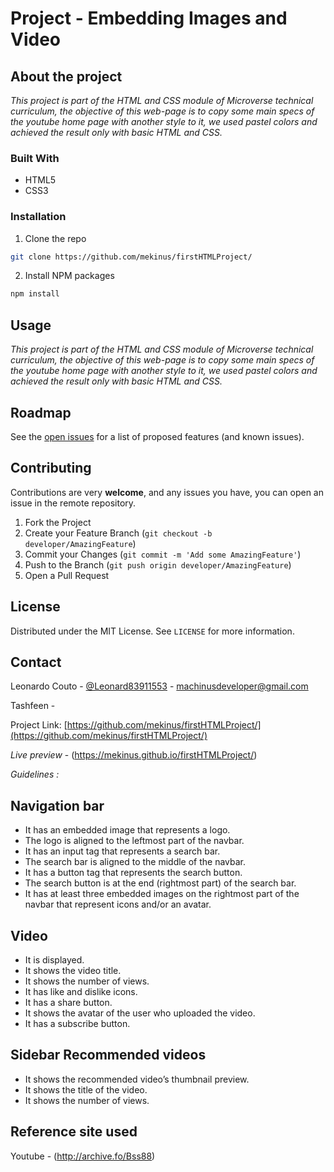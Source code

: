 # Project - Embedding Images and Video

## About the project

*This project is part of the HTML and CSS module of Microverse technical curriculum, the objective of this web-page is to
copy some main specs of the youtube home page with another style to it, we used pastel colors and achieved the result only with basic
HTML and CSS.*

### Built With
* HTML5
* CSS3

### Installation
 
1. Clone the repo
```sh
git clone https://github.com/mekinus/firstHTMLProject/
```
2. Install NPM packages
```sh
npm install
```

<!-- USAGE EXAMPLES -->
## Usage

*This project is part of the HTML and CSS module of Microverse technical curriculum, the objective of this web-page is to
copy some main specs of the youtube home page with another style to it, we used pastel colors and achieved the result only with basic
HTML and CSS.*

<!-- ROADMAP -->
## Roadmap

See the [open issues](https://github.com/mekinus/firstHTMLProject/issues) for a list of proposed features (and known issues).

<!-- CONTRIBUTING -->
## Contributing

Contributions are very **welcome**, and any issues you have, you can open an issue in the remote repository.

1. Fork the Project
2. Create your Feature Branch (`git checkout -b developer/AmazingFeature`)
3. Commit your Changes (`git commit -m 'Add some AmazingFeature'`)
4. Push to the Branch (`git push origin developer/AmazingFeature`)
5. Open a Pull Request

<!-- LICENSE -->
## License

Distributed under the MIT License. See `LICENSE` for more information.

<!-- CONTACT -->
## Contact

Leonardo Couto - [@Leonard83911553](https://twitter.com/Leonardo83911553) - machinusdeveloper@gmail.com

Tashfeen - 

Project Link: [https://github.com/mekinus/firstHTMLProject/](https://github.com/mekinus/firstHTMLProject/)

*Live preview* - (https://mekinus.github.io/firstHTMLProject/)



*Guidelines :*

## Navigation bar
* It has an embedded image that represents a logo.
* The logo is aligned to the leftmost part of the navbar.
* It has an input tag that represents a search bar.
* The search bar is aligned to the middle of the navbar.
* It has a button tag that represents the search button.
* The search button is at the end (rightmost part) of the search bar.
* It has at least three embedded images on the rightmost part of the navbar that represent icons and/or an avatar.

## Video
* It is displayed.
* It shows the video title.
* It shows the number of views.
* It has like and dislike icons.
* It has a share button.
* It shows the avatar of the user who uploaded the video.
* It has a subscribe button.

## Sidebar Recommended videos
* It shows the recommended video’s thumbnail preview.
* It shows the title of the video.
* It shows the number of views.

## Reference site used

Youtube - (http://archive.fo/Bss88)

